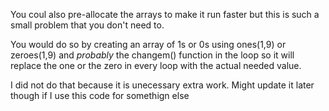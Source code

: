You coul also pre-allocate the arrays to make it run faster but this is such a small problem that you don't need to.

You would do so by creating an array of 1s or 0s using ones(1,9) or zeroes(1,9) and *probably* the changem() function in the loop so it will replace 
the one or the zero in every loop with the actual needed value. 

I did not do that because it is unecessary extra work. Might update it later though if I use this code for somethign else
